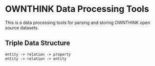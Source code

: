 # OWNTHINK Data Processing Tools

This is a data processing tools for parsing and storing OWNTHINK open source datasets.

## Triple Data Structure

```text
entity -> relation -> property
entity -> relation -> entity
```

